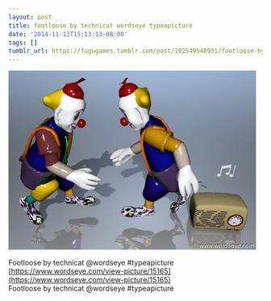 ```yaml
---
layout: post
title: footloose by technicat wordseye typeapicture
date: '2014-11-13T15:13:13-08:00'
tags: []
tumblr_url: https://fugugames.tumblr.com/post/102549548931/footloose-by-technicat-wordseye-typeapicture
---
```

 ![](/tumblr_files/tumblr_nezuu1OYx61tgne1po1_500.jpg)  

Footloose by technicat @wordseye #typeapicture  
[https://www.wordseye.com/view-picture/15165](https://www.wordseye.com/view-picture/15165)  
Footloose by technicat @wordseye #typeapicture


